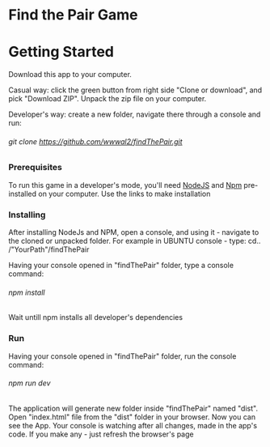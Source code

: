 # Find the Pair Game

# Getting Started
Download this app to your computer.

Casual way: click the green button from right side "Clone or download", and pick "Download ZIP". Unpack the zip file on your computer.

Developer's way: create a new folder, navigate there through a console and run: 
###### git clone https://github.com/wwwal2/findThePair.git 
### Prerequisites
To run this game in a developer's mode, you'll need [NodeJS](https://nodejs.org/en/download/) and [Npm](https://docs.npmjs.com/cli/install) pre-installed on your computer. Use the links to make installation
### Installing
After installing NodeJs and NPM, open a console, and using it - navigate to the cloned or unpacked folder. For example in UBUNTU console - type: cd.. /"YourPath"/findThePair

Having your console opened in "findThePair" folder, type a console command: 
###### npm install 
Wait untill npm installs all developer's dependencies
### Run
Having your console opened in "findThePair" folder, run the console command: 
###### npm run dev
The application will generate new folder inside "findThePair" named "dist". Open "index.html" file from the "dist" folder in your browser. Now you can see the App. Your console is watching after all changes, made in the app's code. If you make any - just refresh the browser's page


